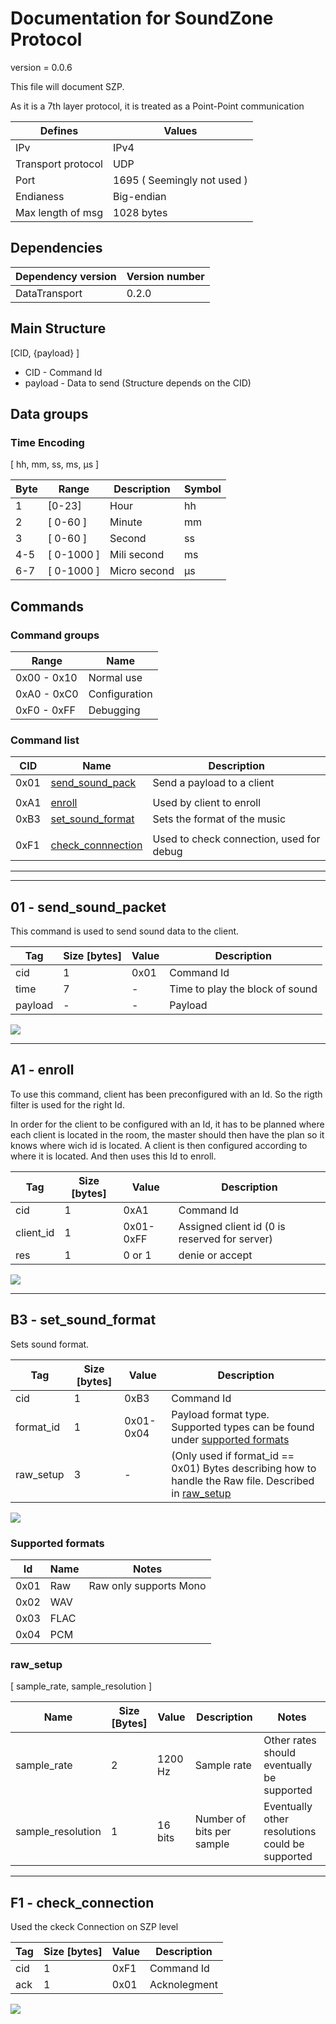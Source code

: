 
# Documentation for SoundZone Protocol
<!--
To compile puml use: (Assuming plantuml you are in the directory)
plantuml.jar -tsvg readme.md -o sequence_diagrams
-->

version = 0.0.6

This file will document SZP.

As it is a 7th layer protocol, it is treated as a Point-Point communication

| Defines | Values |
|---|---|
| IPv | IPv4 |
| Transport protocol | UDP |
| Port | 1695 ( Seemingly not used ) |
| Endianess | Big-endian |
| Max length of msg | 1028 bytes |

## Dependencies
| Dependency version | Version number |
|---|---|
|DataTransport|0.2.0|

## Main Structure

[CID, {payload} ]

* CID - Command Id
* payload - Data to send (Structure depends on the CID)

## Data groups

### Time Encoding
[ hh, mm, ss, ms, µs ]

| Byte| Range | Description | Symbol |
|---|---|---|---|
| 1 | [0-23] | Hour | hh |
| 2 | [ 0-60 ] | Minute | mm |
| 3 | [ 0-60 ] | Second | ss |
| 4-5 | [ 0-1000 ] | Mili second | ms |
| 6-7 | [ 0-1000 ] | Micro second | µs |

## Commands

### Command groups

| Range | Name |
|---| ---|
| 0x00 - 0x10 | Normal use |
| 0xA0 - 0xC0 | Configuration |
| 0xF0 - 0xFF | Debugging |

### Command list

|CID | Name | Description |
|---|---|---|
| 0x01 | [send_sound_pack](#01---sendsoundpacket) | Send a payload to a client |
|||
| 0xA1 | [enroll](#a1---enroll) | Used by client to enroll |
| 0xB3 | [set_sound_format](#b3---setsoundformat) | Sets the format of the music |
|||
| 0xF1 | [check_connnection](#f1---checkconnetion) | Used to check connection, used for debug |

---
---

## 01 - send_sound_packet
This command is used to send sound data to the client.

| Tag | Size [bytes] | Value | Description |
|---|---|---|---|
| cid | 1 | 0x01 | Command Id |
| time | 7 | - | Time to play the block of sound |
| payload | - | - | Payload |

<!--
```
@startuml 01_send
server -> client: [ cid, time, payload ]
@enduml
```
-->

![](sequence_diagrams/01_send.svg)

---

## A1 - enroll
To use this command, client has been preconfigured with an Id.
So the rigth filter is used for the right Id.

In order for the client to be configured with an Id, it has to be planned where each client is located in the room, the master should then have the plan so it knows where wich id is located.
A client is then configured according to where it is located. And then uses this Id to enroll.


| Tag | Size [bytes] | Value | Description |
|---|---|---|---|
| cid | 1 | 0xA1 | Command Id |
|  client_id | 1 | 0x01-0xFF | Assigned client id (0 is reserved for server) |
| res | 1 | 0 or 1 | denie or accept |

<!--
```
@startuml A1_enrole_c
server <- client: [ cid, client_id ]
server -> client: [ cid, res ]
@enduml
```
-->

![](sequence_diagrams/A1_enrole_c.svg)

---

## B3 - set_sound_format
Sets sound format.

| Tag | Size [bytes] | Value | Description |
|---|---|---|---|
| cid | 1 | 0xB3 | Command Id |
| format_id | 1 | 0x01-0x04 | Payload format type. Supported types can be found under [supported formats](#supported-formats) |
| raw_setup | 3 | - | (Only used if format_id == 0x01) Bytes describing how to handle the Raw file. Described in [raw_setup](#rawsetup) |

<!--
```
@startuml B3_set_sound_format
server -> client: [ cid, format_id, (raw_setup) ]
@enduml
```
-->

![](sequence_diagrams/B3_set_sound_format.svg)

### Supported formats
| Id | Name | Notes |
|--- |--- |---|
| 0x01 | Raw | Raw only supports Mono |
| 0x02 | WAV ||
| 0x03 | FLAC||
| 0x04 | PCM ||

### raw_setup

[ sample_rate, sample_resolution ]

| Name | Size [Bytes] | Value | Description | Notes |
| ---|---|--- |---|---|
| sample_rate | 2 | 1200 Hz | Sample rate | Other rates should eventually be supported |
| sample_resolution | 1 | 16 bits | Number of bits per sample | Eventually other resolutions could be supported |

---

## F1 - check_connection
Used the ckeck Connection on SZP level

| Tag | Size [bytes] | Value | Description |
|---|---|---|---|
| cid | 1 | 0xF1 | Command Id |
| ack | 1 | 0x01 | Acknolegment |

<!--
```
@startuml F1_check_con
server -> client: [ cid ]
group successful
    server <- client: [ cid, ack ]
end
@enduml
```
-->

![](sequence_diagrams/F1_check_con.svg)
